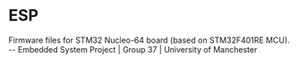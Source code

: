 # ESP
Firmware files for STM32 Nucleo-64 board (based on STM32F401RE MCU). -- Embedded System Project | Group 37 | University of Manchester
